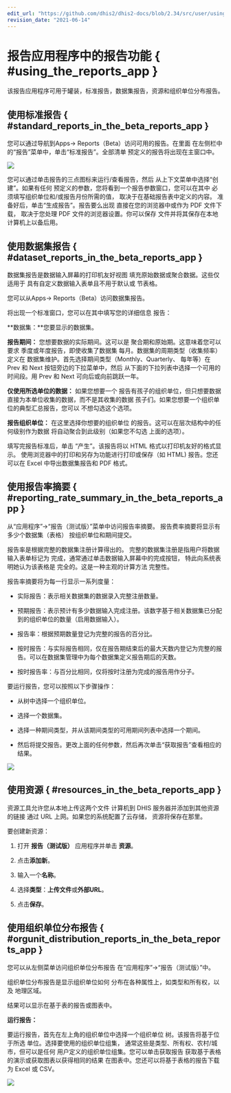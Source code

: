 ```yaml
---
edit_url: "https://github.com/dhis2/dhis2-docs/blob/2.34/src/user/using-reporting-functionality.md"
revision_date: "2021-06-14"
---
```


# 报告应用程序中的报告功能 { #using_the_reports_app }

该报告应用程序可用于罐装，标准报告，数据集报告，资源和组织单位分布报告。

## 使用标准报告 { #standard_reports_in_the_beta_reports_app }

您可以通过导航到Apps-\> Reports（Beta）访问可用的报告。在里面
在左侧栏中的“报告”菜单中，单击“标准报告”。全部清单
预定义的报告将出现在主窗口中。

![](resources/images/dhis2UserManual/react_reports_app_standard_reports.png)

您可以通过单击报告的三点图标来运行/查看报告，然后
从上下文菜单中选择“创建”。如果有任何
预定义的参数，您将看到一个报告参数窗口，您可以在其中
必须填写组织单位和/或报告月份所需的值，
取决于在基础报告表中定义的内容。
准备好后，单击“生成报告”。报告要么出现
直接在您的浏览器中或作为 PDF 文件下载，
取决于您处理 PDF 文件的浏览器设置。你可以保存
文件并将其保存在本地计算机上以备后用。

## 使用数据集报告 { #dataset_reports_in_the_beta_reports_app }

数据集报告是数据输入屏幕的打印机友好视图
填充原始数据或聚合数据。这些仅适用于
具有自定义数据输入表单且不用于默认或
节表格。

您可以从Apps-> Reports（Beta）访问数据集报告。

将出现一个标准窗口，您可以在其中填写您的详细信息
报告：

**数据集：**您要显示的数据集。

**报告期间：** 您想要数据的实际期间。这可以是
聚合期和原始期。这意味着您可以要求
季度或年度报告，即使收集了数据集
每月。数据集的周期类型（收集频率）定义在
数据集维护。首先选择期间类型（Monthly、Quarterly、
每年等）在 Prev 和 Next 按钮旁边的下拉菜单中，然后
从下面的下拉列表中选择一个可用的时间段。用
Prev 和 Next 可向后或向前跳跃一年。

**仅使用所选单位的数据：** 如果您想要一个
报告有孩子的组织单位，但只想要数据
直接为本单位收集的数据，而不是其收集的数据
孩子们。如果您想要一个组织单位的典型汇总报告，您可以
不想勾选这个选项。

**报告组织单位：** 在这里选择你想要的组织单位
的报告。这可以在层次结构中的任何级别作为数据
将自动聚合到此级别（如果您不勾选
上面的选项）。

填写完报告标准后，单击
“产生”。该报告将以 HTML 格式以打印机友好的格式显示。
使用浏览器中的打印和另存为功能进行打印或保存（如
HTML) 报告。您还可以在 Excel 中导出数据集报告和
PDF 格式。

## 使用报告率摘要 { #reporting_rate_summary_in_the_beta_reports_app }

从“应用程序”->“报告（测试版）”菜单中访问报告率摘要。
报告费率摘要将显示有多少个数据集（表格）
按组织单位和期间提交。

报告率是根据完整的数据集注册计算得出的。
完整的数据集注册是指用户将数据输入表单标记为
完成，通常通过单击数据输入屏幕中的完成按钮，
特此向系统表明她认为该表格是
完全的。这是一种主观的计算方法
完整性。

报告率摘要将为每一行显示一系列度量：

-   实际报告：表示相关数据集的数据录入完整注册数量。

-   预期报告：表示预计有多少数据输入完成注册。该数字基于相关数据集已分配到的组织单位的数量（启用数据输入）。

-   报告率：根据预期数量登记为完整的报告的百分比。

-   按时报告：与实际报告相同，仅在报告期结束后的最大天数内登记为完整的报告。可以在数据集管理中为每个数据集定义报告期后的天数。

-   按时报告率：与百分比相同，仅将按时注册为完成的报告用作分子。

要运行报告，您可以按照以下步骤操作：

-   从树中选择一个组织单位。
-   选择一个数据集。

-   选择一种期间类型，并从该期间类型的可用期间列表中选择一个期间。

-   然后将提交报告。更改上面的任何参数，然后再次单击“获取报告”查看相应的结果。

![](resources/images/dhis2UserManual/react_reports_app_reporting_rate_summary.png)

## 使用资源 { #resources_in_the_beta_reports_app }

资源工具允许您从本地上传这两个文件
计算机到 DHIS 服务器并添加到其他资源的链接
通过 URL 上网。如果您的系统配置了云存储，
资源将保存在那里。

要创建新资源：

1.  打开 **报告（测试版）** 应用程序并单击 **资源**。

2.  点击**添加新**。

3.  输入一个**名称**。

4.  选择**类型**：**上传文件**或**外部URL**。

5.  点击**保存**。 

## 使用组织单位分布报告 { #orgunit_distribution_reports_in_the_beta_reports_app }

您可以从左侧菜单访问组织单位分布报告
在“应用程序”->“报告（测试版）”中。

组织单位分布报告是显示组织单位如何
分布在各种属性上，如类型和所有权，以及
地理区域。

结果可以显示在基于表的报告或图表中。

**运行报告：**

要运行报告，首先在左上角的组织单位中选择一个组织单位
树。该报告将基于位于所选
单位。选择要使用的组织单位组集，
通常这些是类型、所有权、农村/城市，但可以是任何
用户定义的组织单位组集。您可以单击获取报告
获取基于表格的演示或获取图表以获得相同的结果
在图表中。您还可以将基于表格的报告下载为 Excel 或
CSV。

![](resources/images/dhis2UserManual/react_reports_app_org_unit_dist.png)
